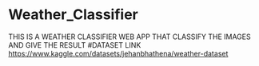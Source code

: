
# Weather_Classifier
THIS IS A WEATHER CLASSIFIER WEB APP THAT CLASSIFY THE IMAGES AND GIVE THE RESULT
#DATASET LINK
https://www.kaggle.com/datasets/jehanbhathena/weather-dataset


